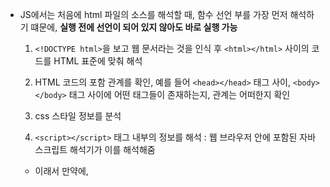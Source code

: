 - JS에서는 처음에 html 파일의 소스를 해석할 때, 함수 선언 부를 가장 먼저 해석하기 떄문에, **실행 전에 선언이 되어 있지 않아도 바로 실행 가능**
  
  1. `<!DOCTYPE html>`을 보고 웹 문서라는 것을 인식 후 `<html></html>` 사이의 코드를 HTML 표준에 맞춰 해석

  2. HTML 코드의 포함 관계를 확인, 예를 들어 `<head></head>` 태그 사이, `<body></body>` 태그 사이에 어떤 태그들이 존재하는지, 관계는 어떠한지 확인

  3. css 스타일 정보를 분석

  4. `<script></script>` 태그 내부의 정보를 해석 : 웹 브라우저 안에 포함된 자바스크립트 해석기가 이를 해석해줌
    - 이래서 만약에, <script> 앞에 사용하고자 하는 html 태그가 나와있지 않으면 `null` 값으로 처리 되어 오류가 생기므로, 항상 `<body></body>` 를 닫기 가장 마지막에 `<script></script>` 코드를 삽입

  5. 앞에서 해석한 html 태그 정보와, css 스타일 정보를 통해 웹 브라우저에 화면을 표시

  6. 자바스크립트 코드를 실행

# `var` : `ES6` 이전에 사용하던 변수 선언 방식 - 현재는 사용하지 않을 것을 권장 (`재선언`으로 인한 오류, 의도치 않은 `전역 변수`선언으로 인한 오류 등)

- `var` 키워드는 변수를 선언할 때, `함수 스코핑(function scoping)` 을 지정하는 키워드이다.

- 따라서, `지역 변수`와 완전히 동일한 개념은 아니기 때문에, `if{}`나 `while{}` 블럭 안에서는 `var`를 써도, `지역 변수`가 아닌 `전역 변수`로 선언된다.
  
- 함수 안에서 `var` 키워드를 쓰면 `지역 변수`로 인식되어서, 함수 밖에서 사용할 수 없다.

- 함수 안에서 `var` 키워드를 쓰지 않고 새로 변수를 선언하면, `전역 변수`로 선언된다.

- 함수 밖에서 `var` 키워드를 쓰면 `전역 변수`로 인식되며, 어디서든 사용할 수 있다. `var` 키워드를 쓰는 이유는 명시적으로 변수 선언임을 알리기 위한 것 뿐인듯

- `var` 키워드는 `재할당`과 `재선언`이 가능 : `재선언`은 불가능한 언어가 많지만 자바스크립트에서는 가능하고, 그냥 새로운 값을 할당한 것처럼 동작함

## `Hoisting` : 실제 코드 실행 전에 `var` 변수의 최상단 `scope`로 선언을 끌어올리는 것 (`undefined`로 처음에 초기화)

- 아래의 코드에서, `y`의 선언과 할당이 동시에 이루어져있고, `y`를 선언하기 전에 `console.log("y is" + y);`를 사용하기 때문에 오류가 나야할 것 같지만, `Hoisting` 때문에 오류가 나지 않고 `undefined`가 출력됨

```
console.log("y is" + y);
var y = 30;
```

- 그 이유는, 자바스크립트 해석기는 처음에 `<script>` 태그를 보며 자바스크립트 코드를 해석하는 과정에서 `var` 키워드가 붙은 변수들을 따로 기억해두기 때문에, 실제 코드의 위치는 뒤에 있어도 이미 해당 변수가 선언되어 있는 것처럼, 아래와 같이 동작함\
(실제 코드가 이렇게 변한다는 것이 아니라 동작이 이렇게 된다는 뜻)

```
var y;
console.log("y is" + y);
y = 30;
```

- 따라서, 호이스팅으로 인한 의도치 않은 문제가 발생할 수 있기 떄문에 항상 `var` 변수의 선언은 함수의 가장 앞에 할 것을 권장함

# `let`, `const` : `ES6` 이후 `var`의 문제점으로 인해 등장한 변수 선언 키워드 : `function scoping`가 아닌 `block scoping` 이며, `재선언` 불가능

- `var`과 달리 호이스팅이 적용되지 않기 때문에, 선언하기 전에 변수를 참조하면 오류가 발생

## `let` : 블록 스코핑, 재선언 불가능

- `var` 과 달리 함수 스코핑이 아닌 블록 스코핑이며 재선언이 불가능 하여, `var`의 문제 해결 가능 : 호이스팅, 재선언, 의도치 않은 전역 변수

- 마찬가지로, `ES6` 에서도 전역 변수로 선언하기 위해서는 아무 `keyword`를 붙이지 않으면 됨

## `const` : 블록 스코핑, 재선언 불가능, 상수로 취급되어 재할당도 불가능

- `var` 과 달리 함수 스코핑이 아닌 블록 스코핑이며 재선언이 불가능 하여, `var`의 문제 해결 가능

- 상수로 취급되기 때문에 **선언과 동시에 무조건 할당이 이루어져야 하고,** 선언과 함께 한번 값을 할당한 이후 재할당 불가능

# 각 `keyword`의 차이 정리

1. `var` : `ES6` 이전 버전에서 사용하던 `keyword`로 현재는 `let`으로 대체하여 `var`의 사용을 피하는 것을 권장
  
  - `function scoping` : `if`, `while`, `for` 내부에서 블록 스코핑이 안되는거 유의
  
  - `Hoisiting` : 의도치 않은 오류가 발생할 수 있기 때문에, 함수 내에서 `var`을 쓸 때는 가장 앞에 선언을 해줄 것
  
  - `재할당`, `재선언` 가능 : 의도치 않게 이미 사용중이던 변수를 변경하는 오류 발생 가능성 주의

2. `let`

  - `block scoping`
  
  - `Hoisting` 적용 X
  
  - `재할당`은 가능하지만, `재선언`은 불가능

3. `const`

  - `block scoping`

  - `Hoisting` 적용 X

  - `재할당`, `재선언` 모두 불가능 + 선언시 할당을 동시에 해줘야함
 
# paramter

- 아래와 같이 `ES6` 부터 paramter의 기본값 사용 가능

```
function multiple(a = 10, b = 20, c = 30){
  return a * b * c;
}
```

- `parseInt(null)`은 `NaN`을 리턴하기 때문에, `isNaN`이나 `number != NaN`로 검사해야함

### 문자형과 정수형의 비교는 항상 문자형을 정수형으로 변환하여 이루어짐

- 문자형과 정수형를 비교할 때, 문자형이 숫자값으로 변환될 수 있다면 정수형으로 변환되어 계산됨
  - ex) "10" < 11 : `true`
  - "10"이 `Number("10");` 으로 계산되기 때문

- 문자형과 정수형을 비교할 때, 문자형이 숫자값으로 변환될 수 없다면 문자형이 `NaN`으로 변환되어 항상 `false`가 나옴
  - ex) "A" < 11 : `false`
  - "A"가 `Number("A");` 으로 계산되면 `NaN`을 리턴하기 떄문
 
# 익명 함수

```
function(매개변수)
{
  body;
}
```

형태로 쓰이고, 변수에 할당 하여 사용 가능

# 즉시 실행 함수

```
(function(매개변수)
{
  body;
}(매개변수));
```

형태로 쓰이고, 단독으로 사용도 가능하며, 변수에 할당 하여 재사용 하는 것은 불가능

# 화살표 함수 : `ES6` 버전부터 사용 가능

- 익명 함수에서만 사용 가능

- `let 변수명 = (매개변수) => {body;};` 으로 사용 가능하고, 매개 변수가 하나인 경우에는 `()`이 생략 가능하며, `body;`가 한줄인 경우에는 `{}`를 생략 가능

# 이벤트 처리기

1. HTML 태그 안에 이벤트 처리기를 직접 연결하는 방식을 많이 사용함 `<태그 on+이벤트 = "이벤트 처리기">` 형식으로 사용함

예를 들어, `<button onclick = "hidebutton()">` 은 `button` 태그를 `click` 한 이벤트가 발생한 경우, `<script></script>` 내부 또는 외부 `js` 파일에 저장된 `hidebutton()` 함수를 수행하게 됨

```
<body>
	<div id="item">
		<img src="images/flower.jpg" alt="">
		<button class="over" id="open" onclick="showDetail()">상세 설명 보기</button>
		<div id="desc" class="detail">
			<h4>등심붓꽃</h4>
			<p>북아메리카 원산으로 각지에서 관상초로 흔히 심고 있는 귀화식물이다. 길가나 잔디밭에서 흔히 볼 수 있다. 아주 작은 씨앗을 무수히 많이 가지고 있는데 바람을 이용해 씨앗들을 날려보내거나,
				뿌리줄기를 통해 동일한 개체들을 많이 만들어 냄으로써 번식한다. </p>
			<button id="close" onclick="hideDetail()">상세 설명 닫기</button>
		</div>
	</div>

	<script>
		function showDetail() {
			document.querySelector('#desc').style.display = "block";	// 상세 설명 부분을 화면에 표시
			document.querySelector('#open').style.display = "none";   // '상세 설명 보기' 단추를 화면에서 감춤
		}

		function hideDetail() {
			document.querySelector('#desc').style.display = "none";	   // 상세 설명 부분을 화면에서 감춤
			document.querySelector('#open').style.display = "block";	 // '상세 설명 보기' 단추를 화면에 표시
		}
	</script>
</body>
```

2. `DOM`을 사용하면, HTML 태그 내에 자바스크립트 코드가 연결되는 것이 아닌, 자바스크립트 코드 내에 HTMl 코드가 연결됨 -> 자바스크립트 코드를 수정할 때, HTML 태그를 일일히 찾아서 전부 수정하지 않아도 되서 좋음

`웹 요소.on+이벤트 = 함수(이벤트 처리기);` 형식으로 사용하고, 웹 요소를 가져오는 방식은 `document.querySelector(class 이름 || id 이름 || 선택자 이름);` 으로 가져옴. 웹 요소는 변수에 지정할 수도 있음.

예를 들어, `id`가 `change` 웹 요소를 클릭할 때, `changeColor`라는 함수가 호출되도록 하려면 아래와 같이 세 방식으로 이벤트 처리기를 작성할 수 있음

i. 웹 요소를 변수에 넣어서 여러 이벤트를 처리하는 경우

```
var changeButton = document.querySelector("#change");
changeButton.onclick = changeColor;
```

ii. 웹 요소를 변수에 넣을 필요 없이 한 이벤트만 처리하는 경우

```
document.querySelector("#change").onclick = changeColor;
```

iii. 해당 이벤트를 딱 한번만 처리하는 경우 (익명 함수를 사용해도 여러번 처리가 가능하지만, 익명 함수 사용 목적 자체가 한번만 사용하는 경우 메모리를 절약하기 위함이기 때문)

```
document.querySelector("#change").onclick = function(){ body; };
```
